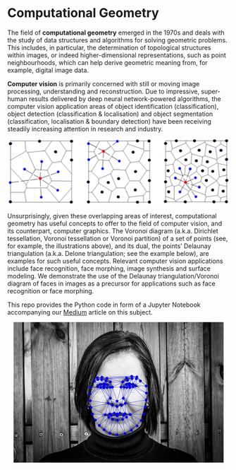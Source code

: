 # Computational Geometry
The field of __computational geometry__ emerged in the 1970s and deals with the study of data structures and algorithms for solving geometric problems. This includes, in particular, the determination of topological structures within images, or indeed higher-dimensional representations, such as point neighbourhoods, which can help derive geometric meaning from, for example, digital image data.

__Computer vision__ is primarily concerned with still or moving image processing, understanding and reconstruction. Due to impressive, super-human results delivered by deep neural network-powered algorithms, the computer vision application areas of object identification (classification), object detection (classification & localisation) and object segmentation (classification, localisation & boundary detection) have been receiving steadily increasing attention in research and industry.

![Voronoi diagrams](https://github.com/cm230/Computational-Geometry/blob/master/VoronoiDiagram.png)

Unsurprisingly, given these overlapping areas of interest, computational geometry has useful concepts to offer to the field of computer vision, and its counterpart, computer graphics. The Voronoi diagram (a.k.a. Dirichlet tessellation, Voronoi tessellation or Voronoi partition) of a set of points (see, for example, the illustrations above), and its dual, the points’ Delaunay triangulation (a.k.a. Delone triangulation; see the example below), are examples for such useful concepts. Relevant computer vision applications include face recognition, face morphing, image synthesis and surface modeling. We demonstrate the use of the Delaunay triangulation/Voronoi diagram of faces in images as a precursor for applications such as face recognition or face morphing.

This repo provides the Python code in form of a Jupyter Notebook accompanying our [Medium](https://medium.com/datadriveninvestor/computational-geometry-for-computer-vision-f140fab91c76) article on this subject.

<p align="center">
  <img src="https://github.com/cm230/Computational-Geometry/blob/master/Delaunay2.png"/>
</p>
